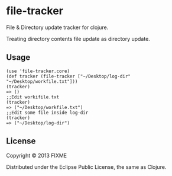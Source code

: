 # file-tracker

File & Directory update tracker for clojure.

Treating directory contents file update as directory update.

## Usage

    (use 'file-tracker.core)
    (def tracker (file-tracker ["~/Desktop/log-dir" "~/Desktop/workfile.txt"]))
    (tracker) 
    => ()
    ;;Edit workifile.txt
    (tracker)
    => ("~/Desktop/workfile.txt")
    ;;Edit some file inside log-dir
    (tracker)
    => ("~/Desktop/log-dir")

## License

Copyright © 2013 FIXME

Distributed under the Eclipse Public License, the same as Clojure.
